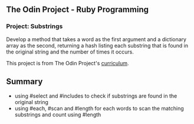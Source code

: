 ## The Odin Project - Ruby Programming 
### Project: Substrings 

Develop a method that takes a word as the first argument and a dictionary array as the second, returning a hash listing each substring that is found in the original string and the number of times it occurs. 

This project is from The Odin Project's [curriculum](https://www.theodinproject.com/courses/ruby-programming/lessons/sub-strings?ref=lnav).


## Summary 
* using #select and #includes to check if substrings are found in the original string
* using #each, #scan and #length for each words to scan the matching substrings and count using #length
